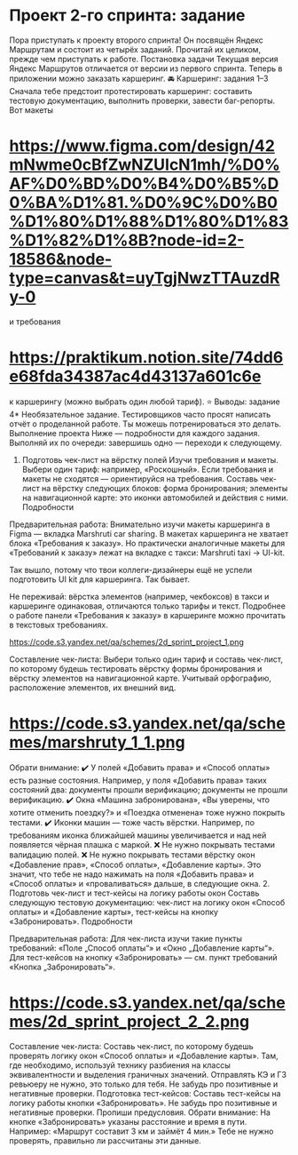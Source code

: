 # Проект 2-го спринта: задание
Пора приступать к проекту второго спринта! 
Он посвящён Яндекс Маршрутам и состоит из четырёх заданий. Прочитай их целиком, прежде чем приступать к работе. 
Постановка задачи
Текущая версия Яндекс Маршрутов отличается от версии из первого спринта. Теперь в приложении можно заказать каршеринг. 
🚘 Каршеринг: задания 1–3
Сначала тебе предстоит протестировать каршеринг: составить тестовую документацию, выполнить проверки, завести баг-репорты.
Вот макеты 
# https://www.figma.com/design/42mNwme0cBfZwNZUIcN1mh/%D0%AF%D0%BD%D0%B4%D0%B5%D0%BA%D1%81.%D0%9C%D0%B0%D1%80%D1%88%D1%80%D1%83%D1%82%D1%8B?node-id=2-18586&node-type=canvas&t=uyTgjNwzTTAuzdRy-0 
и требования
# https://praktikum.notion.site/74dd6e68fda34387ac4d43137a601c6e
к каршерингу (можно выбрать один любой тариф).
⭐ Выводы: задание 4*
Необязательное задание. Тестировщиков часто просят написать отчёт о проделанной работе. Ты можешь потренироваться это делать.
Выполнение проекта
Ниже — подробности для каждого задания. Выполняй их по очереди: завершишь одно — переходи к следующему. 
1. Подготовь чек-лист на вёрстку полей
Изучи требования и макеты. Выбери один тариф: например, «Роскошный». Если требования и макеты не сходятся — ориентируйся на требования. 
Составь чек-лист на вёрстку следующих блоков:
форма бронирования;
элементы на навигационной карте: это иконки автомобилей и действия с ними.
Подробности

Предварительная работа:
Внимательно изучи макеты каршеринга в Figma — вкладка Marshruti car sharing.
В макетах каршеринга не хватает блока «Требования к заказу». Но практически аналогичные макеты для «Требований к заказу» лежат на вкладке с такси: Marshruti taxi → UI-kit.

Так вышло, потому что твои коллеги-дизайнеры ещё не успели подготовить UI kit для каршеринга. Так бывает.

Не переживай: вёрстка элементов (например, чекбоксов) в такси и каршеринге одинаковая, отличаются только тарифы и текст. Подробнее о работе панели «Требования к заказу» в каршеринге можно прочитать в текстовых требованиях.

 https://code.s3.yandex.net/qa/schemes/2d_sprint_project_1.png

Составление чек-листа:
Выбери только один тариф и составь чек-лист, по которому будешь тестировать вёрстку формы бронирования и вёрстку элементов на навигационной карте.
Учитывай орфографию, расположение элементов, их внешний вид.
# https://code.s3.yandex.net/qa/schemes/marshruty_1_1.png
Обрати внимание: 
✔️ У полей «Добавить права» и «Способ оплаты» есть разные состояния. Например, у поля «Добавить права» таких состояний два: документы прошли верификацию; документы не прошли верификацию. 
✔️ Окна «Машина забронирована», «Вы уверены, что хотите отменить поездку?» и «Поездка отменена» тоже нужно покрыть тестами.
✔️ Иконки машин — тоже часть вёрстки. Например, по требованиям иконка ближайшей машины увеличивается и над ней появляется чёрная плашка с маркой.
❌ Не нужно покрывать тестами валидацию полей. 
❌ Не нужно покрывать тестами вёрстку окон «Добавление прав», «Способ оплаты», «Добавление карты». Это значит, что тебе не надо нажимать на поля «Добавить права» и «Способ оплаты» и «проваливаться» дальше, в следующие окна.
2. Подготовь чек-лист и тест-кейсы на логику работы окон
Составь следующую тестовую документацию: 
чек-лист на логику окон «Способ оплаты» и «Добавление карты»,
тест-кейсы на кнопку «Забронировать».
Подробности

Предварительная работа:
Для чек-листа изучи такие пункты требований: «Поле „Способ оплаты“» и «Окно „Добавление карты“».
Для тест-кейсов на кнопку «Забронировать» — см. пункт требований «Кнопка „Забронировать“».
# https://code.s3.yandex.net/qa/schemes/2d_sprint_project_2_2.png
Составление чек-листа:
Составь чек-лист, по которому будешь проверять логику окон «Способ оплаты» и «Добавление карты».
Там, где необходимо, используй технику разбиения на классы эквивалентности и выделения граничных значений. Отправлять КЭ и ГЗ ревьюеру не нужно, это только для тебя.
Не забудь про позитивные и негативные проверки.
Подготовка тест-кейсов:
Составь тест-кейсы на логику работы кнопки «Забронировать».
Не забудь про позитивные и негативные проверки.
Пропиши предусловия.
Обрати внимание: 
На кнопке «Забронировать» указаны расстояние и время в пути. Например: «Маршрут составит 3 км и займёт 4 мин.» Тебе не нужно проверять, правильно ли рассчитаны эти данные.
